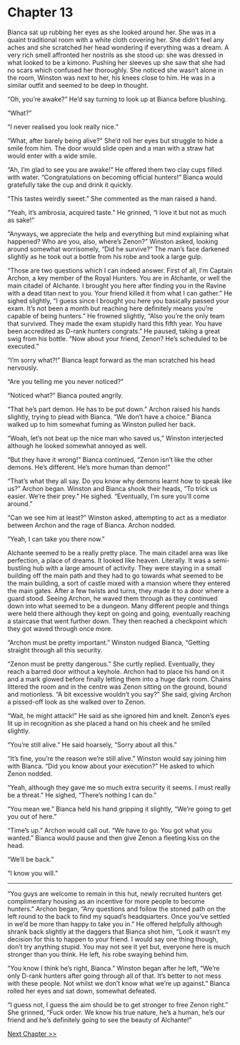# Chapter 13

Bianca sat up rubbing her eyes as she looked around her. She was in a quaint traditional room with a white cloth covering her. She didn’t feel any aches and she scratched her head wondering if everything was a dream. A very rich smell affronted her nostrils as she stood up: she was dressed in what looked to be a kimono. Pushing her sleeves up she saw that she had no scars which confused her thoroughly. She noticed she wasn’t alone in the room, Winston was next to her, his knees close to him. He was in a similar outfit and seemed to be deep in thought.

“Oh, you’re awake?” He’d say turning to look up at Bianca before blushing.

“What?”

“I never realised you look really nice.”

“What, after barely being alive?” She’d roll her eyes but struggle to hide a smile from him. The door would slide open and a man with a straw hat would enter with a wide smile.

“Ah, I’m glad to see you are awake!” He offered them two clay cups filled with water. “Congratulations on becoming official hunters!” Bianca would gratefully take the cup and drink it quickly.

“This tastes weirdly sweet.” She commented as the man raised a hand.

“Yeah, it’s ambrosia, acquired taste.” He grinned, “I love it but not as much as sake!”

“Anyways, we appreciate the help and everything but mind explaining what happened? Who are you, also, where’s Zenon?” Winston asked, looking around somewhat worrisomely, “Did he survive?” The man’s face darkened slightly as he took out a bottle from his robe and took a large gulp.

“Those are two questions which I can indeed answer. First of all, I’m Captain Archon, a key member of the Royal Hunters. You are in Alchante, or well the main citadel of Alchante. I brought you here after finding you in the Ravine with a dead titan next to you. Your friend killed it from what I can gather.” He sighed slightly, “I guess since I brought you here you basically passed your exam. It’s not been a month but reaching here definitely means you’re capable of being hunters.” He frowned slightly, “Also you’re the only team that survived. They made the exam stupidly hard this fifth year. You have been accredited as D-rank hunters congrats.” He paused, taking a great swig from his bottle. “Now about your friend, Zenon? He’s scheduled to be executed.”

“I’m sorry what?!” Bianca leapt forward as the man scratched his head nervously.

“Are you telling me you never noticed?”

“Noticed what?” Bianca pouted angrily.

“That he’s part demon. He has to be put down.” Archon raised his hands slightly, trying to plead with Bianca. “We don’t have a choice.” Bianca walked up to him somewhat fuming as Winston pulled her back.

“Woah, let’s not beat up the nice man who saved us,” Winston interjected although he looked somewhat annoyed as well.

“But they have it wrong!” Bianca continued, “Zenon isn’t like the other demons. He’s different. He’s more human than demon!”

“That’s what they all say. Do you know why demons learnt how to speak like us?” Archon began. Winston and Bianca shook their heads, “To trick us easier. We’re their prey.” He sighed. “Eventually, I’m sure you’ll come around.”

“Can we see him at least?” Winston asked, attempting to act as a mediator between Archon and the rage of Bianca. Archon nodded.

“Yeah, I can take you there now.”

Alchante seemed to be a really pretty place. The main citadel area was like perfection, a place of dreams. It looked like heaven. Literally. It was a semi-bustling hub with a large amount of activity. They were staying in a small building off the main path and they had to go towards what seemed to be the main building, a sort of castle mixed with a mansion where they entered the main gates. After a few twists and turns, they made it to a door where a guard stood. Seeing Archon, he waved them through as they continued down into what seemed to be a dungeon. Many different people and things were held there although they kept on going and going, eventually reaching a staircase that went further down. They then reached a checkpoint which they got waved through once more.

“Archon must be pretty important.” Winston nudged Bianca, “Getting straight through all this security.

“Zenon must be pretty dangerous.” She curtly replied. Eventually, they reach a barred door without a keyhole. Archon had to place his hand on it and a mark glowed before finally letting them into a huge dark room. Chains littered the room and in the centre was Zenon sitting on the ground, bound and motionless. “A bit excessive wouldn’t you say?” She said, giving Archon a pissed-off look as she walked over to Zenon.

“Wait, he might attack!” He said as she ignored him and knelt. Zenon’s eyes lit up in recognition as she placed a hand on his cheek and he smiled slightly.

“You’re still alive.” He said hoarsely, “Sorry about all this.”

“It’s fine, you’re the reason we’re still alive.” Winston would say joining him with Bianca. “Did you know about your execution?” He asked to which Zenon nodded. 

“Yeah, although they gave me so much extra security it seems. I must really be a threat.” He sighed, “There’s nothing I can do.”

“You mean we.” Bianca held his hand gripping it slightly, “We’re going to get you out of here.”

“Time’s up.” Archon would call out. “We have to go. You got what you wanted.” Bianca would pause and then give Zenon a fleeting kiss on the head.

“We’ll be back.”

“I know you will.”

---

“You guys are welcome to remain in this hut, newly recruited hunters get complimentary housing as an incentive for more people to become hunters.” Archon began, “Any questions and follow the stoned path on the left round to the back to find my squad’s headquarters. Once you’ve settled in we’d be more than happy to take you in.” He offered helpfully although shrank back slightly at the daggers that Bianca shot him, “Look it wasn’t my decision for this to happen to your friend. I would say one thing though, don’t try anything stupid. You may not see it yet but, everyone here is much stronger than you think. He left, his robe swaying behind him.

“You know I think he’s right, Bianca.” Winston began after he left, “We’re only D-rank hunters after going through all of that. It’s better to not mess with these people. Not whilst we don’t know what we’re up against.” Bianca rolled her eyes and sat down, somewhat defeated.

“I guess not, I guess the aim should be to get stronger to free Zenon right.” She grinned, “Fuck order. We know his true nature, he’s a human, he’s our friend and he’s definitely going to see the beauty of Alchante!”

[Next Chapter >>](<Chapter 14.md>)